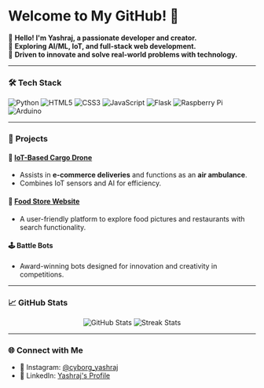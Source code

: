 # Welcome to My GitHub! 👋

🌟 **Hello! I'm Yashraj, a passionate developer and creator.**  
🚀 **Exploring AI/ML, IoT, and full-stack web development.**  
🎯 **Driven to innovate and solve real-world problems with technology.**

---

### 🛠️ **Tech Stack**
![Python](https://img.shields.io/badge/Python-3776AB?style=flat-square&logo=python&logoColor=white)
![HTML5](https://img.shields.io/badge/HTML5-E34F26?style=flat-square&logo=html5&logoColor=white)
![CSS3](https://img.shields.io/badge/CSS3-1572B6?style=flat-square&logo=css3&logoColor=white)
![JavaScript](https://img.shields.io/badge/JavaScript-F7DF1E?style=flat-square&logo=javascript&logoColor=black)
![Flask](https://img.shields.io/badge/Flask-000000?style=flat-square&logo=flask&logoColor=white)
![Raspberry Pi](https://img.shields.io/badge/Raspberry%20Pi-C51A4A?style=flat-square&logo=raspberrypi&logoColor=white)
![Arduino](https://img.shields.io/badge/Arduino-00979D?style=flat-square&logo=arduino&logoColor=white)

---

### 🌟 **Projects**
#### 🚀 [IoT-Based Cargo Drone](https://github.com/your-repo-link)
- Assists in **e-commerce deliveries** and functions as an **air ambulance**.
- Combines IoT sensors and AI for efficiency.

#### 🍴 [Food Store Website](https://github.com/your-repo-link)
- A user-friendly platform to explore food pictures and restaurants with search functionality.

#### 🕹️ Battle Bots
- Award-winning bots designed for innovation and creativity in competitions.

---

### 📈 **GitHub Stats**
<div align="center">
  <img src="https://github-readme-stats.vercel.app/api?username=CYBORG-YASHRAJ&show_icons=true&theme=dark" alt="GitHub Stats" />
  <img src="https://github-readme-streak-stats.herokuapp.com?user=CYBORG-YASHRAJ&theme=dark" alt="Streak Stats" />
</div>

---

### 🌐 **Connect with Me**
- 📸 Instagram: [@cyborg_yashraj](https://instagram.com/cyborg_yashraj)
- 🔗 LinkedIn: [Yashraj's Profile](https://linkedin.com/in/yourprofile)

